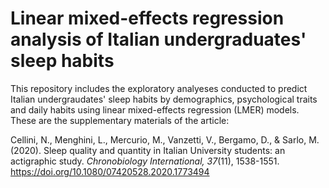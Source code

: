 # Linear mixed-effects regression analysis of Italian undergraduates' sleep habits
This repository includes the exploratory  analyeses  conducted  to  predict  Italian undergraudates' sleep  habits  by demographics, psychological traits and daily habits using linear mixed-effects regression (LMER) models. These are the supplementary materials of the article:

Cellini, N., Menghini, L., Mercurio, M., Vanzetti, V., Bergamo, D., & Sarlo, M. (2020). Sleep quality and quantity in Italian University students: an actigraphic study. *Chronobiology International, 37*(11), 1538-1551. https://doi.org/10.1080/07420528.2020.1773494
